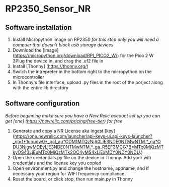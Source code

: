 # RP2350_Sensor_NR

## Software installation
1. Install Micropython image on RP2350 *for this step only you will need a compuer that doesn't block usb storage devices*
2. Download the [image] (https://micropython.org/download/RPI_PICO2_W/) for the Pico 2 W 
3Plug the device in, and drag the .uf2 file in
4. Install [Thonny] (https://thonny.org/)
5. Switch the intrepreter in the bottom right to the micropython on the microcontroller
6. In Thonny's file interface, upload .py files in the root of the porject along with the entire lib directory

## Software configuration
*Before beginning make sure you have a New Relic account set up*
*you can get [one] (https://newrelic.com/pricing/free-tier) for free*

1. Generate and copy a NR License aka ingest [key] (https://one.newrelic.com/launcher/api-keys-ui.api-keys-launcher?_gl=1*1ubudw0*_gcl_au*ODM1MTQzNjA0LjE3NDE0NTMwNTM.*_ga*ODU3NjgwMDEyLjE3NDE0NTMwNTM.*_ga_R5EF3MCG7B*MTc0MjQzMTkyOS43LjEuMTc0MjQzMTk2OC4yMS4xLjExMDY0NDY0NDU.)
2. Open the credentials.py file on the device in Thonny.  Add your wifi credentials and the license key you copied
3. Open environment.py and change the hostname, appname, and if necessary your region for WIFI frequency compliance.
4. Reset the board, or click stop, then run main.py in Thonny
